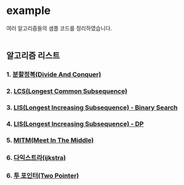 # example
여러 알고리즘들의 샘플 코드를 정리하였습니다.
<br>
<br>

## 알고리즘 리스트
### 1. [분할정복(Divide And Conquer)](https://github.com/pnlkc/CodingTest/blob/main/example/%EB%B6%84%ED%95%A0%EC%A0%95%EB%B3%B5.kt)

### 2. [LCS(Longest Common Subsequence)](https://github.com/pnlkc/CodingTest/blob/main/example/LCS.kt)

### 3. [LIS(Longest Increasing Subsequence) - Binary Search](https://github.com/pnlkc/CodingTest/blob/main/example/LIS_Binary_Search.kt)

### 4. [LIS(Longest Increasing Subsequence) - DP](https://github.com/pnlkc/CodingTest/blob/main/example/LIS_DP.kt)

### 5. [MITM(Meet In The Middle)](https://github.com/pnlkc/CodingTest/blob/main/example/MEET_IN_THE_MIDDLE.kt)

### 6. [다익스트라(ijkstra)](https://github.com/pnlkc/CodingTest/blob/main/example/%EB%8B%A4%EC%9D%B5%EC%8A%A4%ED%8A%B8%EB%9D%BC.kt)

### 6. [투 포인터(Two Pointer)](https://github.com/pnlkc/CodingTest/blob/main/example/Two_Pointer.kt)
